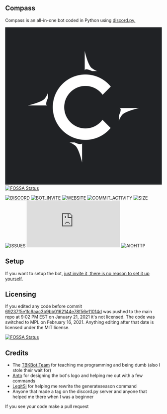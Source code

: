 ## Compass
Compass is an all-in-one bot coded in Python using [discord.py.](https://github.com/Rapptz/discord.py)

![LOGO](github.png)
[![FOSSA Status](https://app.fossa.com/api/projects/git%2Bgithub.com%2FCompass-Bot-Team%2FCompass.svg?type=shield)](https://app.fossa.com/projects/git%2Bgithub.com%2FCompass-Bot-Team%2FCompass?ref=badge_shield)

[![DISCORD](https://img.shields.io/discord/738530998001860629?color=7A8DCF&label=discord)](https://discord.gg/SymdusT) [![BOT_INVITE](https://img.shields.io/badge/bot%20invite-click%20here-7A8DCF)](https://discord.com/oauth2/authorize?client_id=769308147662979122&permissions=2147352567&scope=bot) [![WEBSITE](https://img.shields.io/badge/website-compasswebsite.dev-informational)](https://compasswebsite.dev) ![COMMIT_ACTIVITY](https://img.shields.io/github/commit-activity/m/Compass-Bot-Team/Compass) ![SIZE](https://img.shields.io/github/repo-size/Compass-Bot-Team/Compass) ![ISSUES](https://img.shields.io/github/issues-raw/Compass-Bot-Team/Compass) ![DISCORD.PY](https://img.shields.io/github/pipenv/locked/dependency-version/Compass-Bot-Team/Compass/discord.py?color=FED546&logo=discord.py&logoColor=3570A4) ![AIOHTTP](https://img.shields.io/github/pipenv/locked/dependency-version/Compass-Bot-Team/Compass/aiohttp?color=2B58AE&logo=discord.py)
## Setup
If you want to setup the bot, [just invite it, there is no reason to set it up yourself.](https://discord.com/oauth2/authorize?client_id=769308147662979122&permissions=2147352567&scope=bot)
## Licensing
If you edited any code before commit [69237f5e1fc9aac3b9bb0162144e78f56e11014d](https://github.com/Compass-Bot-Team/Compass/commit/69237f5e1fc9aac3b9bb0162144e78f56e11014d) was pushed to the main repo at 9:02 PM EST on January 21, 2021 it's not licensed.
The code was switched to MPL on February 16, 2021.
Anything editing after that date is licensed under the MIT license.

[![FOSSA Status](https://app.fossa.com/api/projects/git%2Bgithub.com%2FCompass-Bot-Team%2FCompass.svg?type=large)](https://app.fossa.com/projects/git%2Bgithub.com%2FCompass-Bot-Team%2FCompass?ref=badge_large)

## Credits
- The [TBKBot Team](https://github.com/TBKBot) for teaching me programming and being dumb (also I stole their wait for)
- [Anto](https://github.com/antoniokf5) for designing the bot's logo and helping me out with a few commands
- [LegitSi](https://github.com/LegitSi) for helping me rewrite the generateseason command
- Anyone that made a tag on the discord.py server and anyone that helped me there when I was a beginner

If you see your code make a pull request